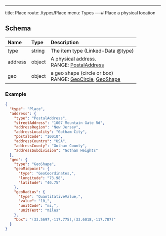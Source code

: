 ---
title: Place
route: /types/Place
menu: Types
---# Place
a physical location


## Schema
| Name | Type | Description |
|:-----| :--- | :---------- |
| type | string | The item type (Linked-Data @type)  |
| address | object | A physical address. <br/>RANGE: [PostalAddress](/types/PostalAddress) |
| geo | object | a geo shape (circle or box) <br/>RANGE: [GeoCircle](/types/GeoCircle), [GeoShape](/types/GeoShape) |

### Example
```json
{
  "type": "Place",
  "address": {
    "type": "PostalAddress",
    "streetAddress": "1007 Mountain Gate Rd",
    "addressRegion": "New Jersey",
    "addressLocality": "Gotham City",
    "postalCode": "10010",
    "addressCountry": "USA",
    "addressCounty": "Gotham County",
    "addressSubdivision": "Gotham Heights"
  },
  "geo": {
    "type": "GeoShape",
    "geoMidpoint": {
      "type": "GeoCoordinates,",
      "longitude": "73.98",
      "latitude": "40.75"
    },
    "geoRadius": {
      "type": "QuantitativeValue,",
      "value": "10,",
      "unitCode": "mi,",
      "unitText": "miles"
    },
    "box": "(33.5697,-117.775),(33.6018,-117.707)"
  }
}
```
